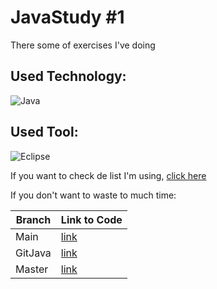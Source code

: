 # JavaStudy #1

There some of exercises I've doing

## Used Technology:
![Java](https://img.shields.io/badge/Java-000000?style=for-the-badge&logo=openjdk&logoColor=white)&nbsp;
## Used Tool: 
![Eclipse](https://img.shields.io/badge/Eclipse-000000?style=for-the-badge&logo=eclipse&logoColor=orange)&nbsp;

If you want to check de list I'm using, [click here](https://pessoal.dainf.ct.utfpr.edu.br/jeansimao/Fundamentos1/LinguagemC++/exercicios_java_oo.pdf)

If you don't want to waste to much time: 

|Branch|Link to Code|
|-|-|
|Main|[link](https://github.com/BizerraGuU/JavaStudy/tree/main/src/com/exercises/loops)|
|GitJava|[link](https://github.com/BizerraGuU/JavaStudy/tree/gitJava)|
|Master|[link](https://github.com/BizerraGuU/JavaStudy/tree/master)|


